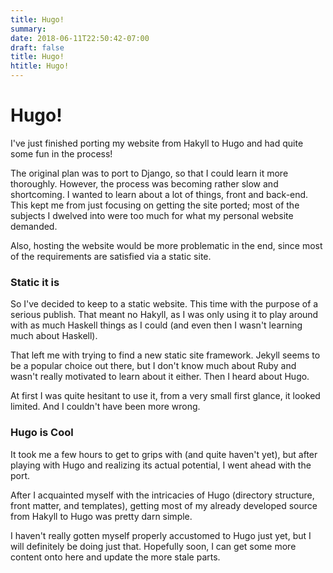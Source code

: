 ```yaml
---
title: Hugo!
summary:
date: 2018-06-11T22:50:42-07:00
draft: false
title: Hugo!
htitle: Hugo!
---
```


# Hugo!

I've just finished porting my website from Hakyll to Hugo and had quite some fun
in the process!

The original plan was to port to Django, so that I could learn it more 
thoroughly. However, the process was becoming rather slow and shortcoming. I
wanted to learn about a lot of things, front and back-end. This kept me from
just focusing on getting the site ported; most of the subjects I dwelved
into were too much for what my personal website demanded.

Also, hosting the website would be more problematic in the end,
since most of the requirements are satisfied via a static site.

### Static it is

So I've decided to keep to a static website. This time with the purpose of a
serious publish. That meant no Hakyll, as I was only using it to play around
with as much Haskell things as I could (and even then I wasn't learning much
about Haskell).

That left me with trying to find a new static site framework. Jekyll seems to be
a popular choice out there, but I don't know much about Ruby and wasn't really
motivated to learn about it either. Then I heard about Hugo.

At first I was quite hesitant to use it, from a very small first glance, it
looked limited. And I couldn't have been more wrong.

### Hugo is Cool

It took me a few hours to get to grips with (and quite haven't yet), but
after playing with Hugo and realizing its actual potential, I went ahead with
the port.

After I acquainted myself with the intricacies of Hugo (directory structure, 
front matter, and templates), getting most of my already developed source from
Hakyll to Hugo was pretty darn simple.

I haven't really gotten myself properly accustomed to Hugo just yet, but I will
definitely be doing just that. Hopefully soon, I can get some more content onto
here and update the more stale parts.

